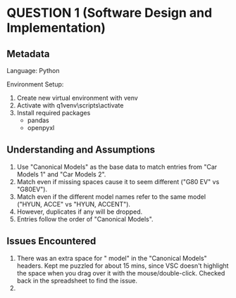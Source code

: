 # QUESTION 1 (Software Design and Implementation)

## Metadata

Language: Python

Environment Setup:

1. Create new virtual environment with venv
2. Activate with q1venv\scripts\activate
3. Install required packages
    - pandas
    - openpyxl


## Understanding and Assumptions

1. Use "Canonical Models" as the base data to match entries from "Car Models 1" and "Car Models 2".
2. Match even if missing spaces cause it to seem different ("G80 EV" vs "G80EV").
3. Match even if the different model names refer to the same model ("HYUN, ACCE" vs "HYUN, ACCENT").
4. However, duplicates if any will be dropped.
5. Entries follow the order of "Canonical Models".

## Issues Encountered

1. There was an extra space for " model" in the "Canonical Models" headers. Kept me puzzled for about 15 mins, since VSC doesn't highlight the space when you drag over it with the mouse/double-click. Checked back in the spreadsheet to find the issue.
2. 